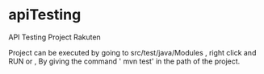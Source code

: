 # apiTesting
API Testing Project Rakuten

Project can be executed by going to src/test/java/Modules , right click and RUN or ,
By giving the command ' mvn test' in the path of the project.
